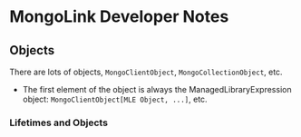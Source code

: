 # MongoLink Developer Notes

## Objects
There are lots of objects, `MongoClientObject`, `MongoCollectionObject`, etc. 

- The first element of the object is always the ManagedLibraryExpression object: `MongoClientObject[MLE Object, ...]`, etc.

### Lifetimes and Objects

